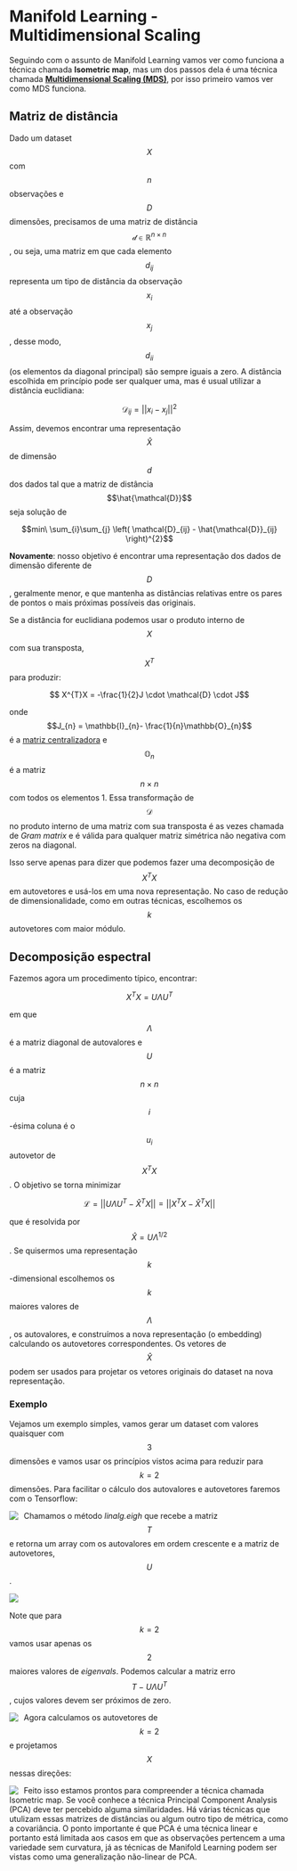 # Manifold Learning - Multidimensional Scaling

Seguindo com o assunto de Manifold Learning vamos ver como funciona a técnica chamada **Isometric map**, mas um dos passos dela é uma técnica chamada **[Multidimensional Scaling (MDS)](https://en.wikipedia.org/wiki/Multidimensional_scaling)**, por isso primeiro vamos ver como MDS funciona.

## Matriz de distância

Dado um dataset $$X$$ com $$n$$ observações e $$D$$ dimensões, precisamos de uma matriz de distância $$\mathcal{d} \in \mathbb{R}^{n \times n}$$, ou seja, uma matriz em que cada elemento $$d_{ij}$$ representa um tipo de distância da observação $$x_{i}$$ até a observação $$x_{j}$$, desse modo, $$d_{ii}$$ (os elementos da diagonal principal) são sempre iguais a zero. A distância escolhida em princípio pode ser qualquer uma, mas é usual utilizar a distância euclidiana:

$$\mathcal{D}_{ij} = \vert \vert x_{i} - x_{j} \vert \vert^{2}$$

Assim, devemos encontrar uma representação $$\hat{X}$$ de dimensão $$d$$ dos dados tal que a matriz de distância $$\hat{\mathcal{D}}$$ seja solução de

$$min\ \sum_{i}\sum_{j} \left( \mathcal{D}_{ij} - \hat{\mathcal{D}}_{ij}  \right)^{2}$$

**Novamente**: nosso objetivo é encontrar uma representação dos dados de dimensão diferente de $$D$$, geralmente menor, e que mantenha as distâncias relativas entre os pares de pontos o mais próximas possíveis das originais.

Se a distância for euclidiana podemos usar o produto interno de $$X$$ com sua transposta, $$X^{T}$$ para produzir:

$$ X^{T}X = -\frac{1}{2}J \cdot \mathcal{D} \cdot J$$

onde $$J_{n} = \mathbb{I}_{n}- \frac{1}{n}\mathbb{O}_{n}$$ é a [matriz centralizadora](https://en.wikipedia.org/wiki/Centering_matrix) e $$\mathbb{O}_{n}$$ é a matriz $$n \times n$$ com todos os elementos 1. Essa transformação de $$\mathcal{D}$$ no produto interno de uma matriz com sua transposta é as vezes chamada de *Gram matrix* e é válida para qualquer matriz simétrica não negativa com zeros na diagonal.

Isso serve apenas para dizer que podemos fazer uma decomposição de $$X^{T}X$$ em autovetores e usá-los em uma nova representação. No caso de redução de dimensionalidade, como em outras técnicas, escolhemos os $$k$$ autovetores com maior módulo.

## Decomposição espectral

Fazemos agora um procedimento típico, encontrar:

$$ X^{T}X = U \Lambda U^{T}$$

em que $$\Lambda$$ é a matriz diagonal de autovalores e $$U$$ é a matriz $$n \times n$$ cuja $$i$$-ésima coluna é o $$u_{i}$$ autovetor de $$X^{T}X$$. O objetivo se torna minimizar

$$\mathcal{L} = \vert \vert U \Lambda U^{T} - \hat{X}^{T}X \vert \vert = \vert \vert X^{T}X - \hat{X}^{T}X \vert \vert$$

que é resolvida por $$\hat{X} = U \Lambda^{1/2}$$. Se quisermos uma representação $$k$$-dimensional escolhemos os $$k$$ maiores valores de $$\Lambda$$, os autovalores, e construímos a nova representação (o embedding) calculando os autovetores correspondentes. Os vetores de $$\hat{X}$$ podem ser usados para projetar os vetores originais do dataset na nova representação.

### Exemplo

Vejamos um exemplo simples, vamos gerar um dataset com valores quaisquer com $$3$$ dimensões e vamos usar os princípios vistos acima para reduzir para $$k=2$$ dimensões. Para facilitar o cálculo dos autovalores e autovetores faremos com o Tensorflow:

<img src="../assets/img/mds_01.png" style="float: left; margin-right: 10px;" />

Chamamos o método *linalg.eigh* que recebe a matriz $$T$$ e retorna um array com os autovalores em ordem crescente e a matriz de autovetores, $$U$$.

<p><img src="../assets/img/mds_02.png" style="float: left; margin-right: 10px;" /></p><br>  


Note que para $$k=2$$ vamos usar apenas os $$2$$ maiores valores de *eigenvals*. Podemos calcular a matriz erro $$T - U \Lambda U^{T}$$, cujos valores devem ser próximos de zero.

<img src="../assets/img/mds_03.png" style="float: left; margin-right: 10px;" />

Agora calculamos os autovetores de $$k=2$$ e projetamos $$X$$ nessas direções:

<img src="../assets/img/mds_04.png" style="float: left; margin-right: 10px;" />

Feito isso estamos prontos para compreender a técnica chamada Isometric map. Se você conhece a técnica Principal Component Analysis (PCA) deve ter percebido alguma similaridades. Há várias técnicas que utulizam essas matrizes de distâncias ou algum outro tipo de métrica, como a covariância. O ponto importante é que PCA é uma técnica linear e portanto está limitada aos casos em que as observações pertencem a uma variedade sem curvatura, já as técnicas de Manifold Learning podem ser vistas como uma generalização não-linear de PCA.